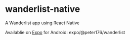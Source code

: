 # wanderlist-native

A Wanderlist app using React Native

Availablie on [Expo](https://expo.io/) for Android: expo/@peter176/wanderlist
